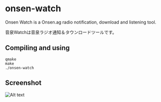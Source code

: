 # onsen-watch
Onsen Watch is a Onsen.ag radio notification, download and listening tool.

音泉Watchは音泉ラジオ通知＆タウンロードツールです。

## Compiling and using

    qmake
    make
    ./onsen-watch

## Screenshot

![Alt text](/z411/onsen-watch/blob/master/screenshot.jpg?raw=true "Onsen Watch")
